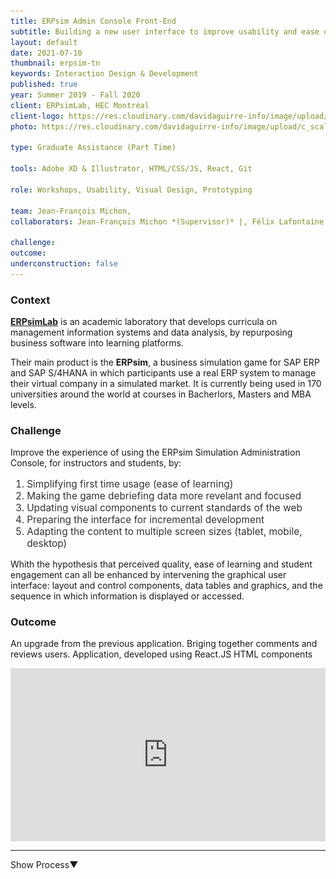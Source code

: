 ```yaml
---
title: ERPsim Admin Console Front-End
subtitle: Building a new user interface to improve usability and ease of learning.
layout: default
date: 2021-07-10
thumbnail: erpsim-tn
keywords: Interaction Design & Development
published: true
year: Summer 2019 - Fall 2020
client: ERPsimLab, HEC Montréal
client-logo: https://res.cloudinary.com/davidaguirre-info/image/upload/v1625501346/Logos/logo-hec_ijors5.png
photo: https://res.cloudinary.com/davidaguirre-info/image/upload/c_scale,w_1000/v1625631938/ERPsim/Portada_Pantallas_4-04_o45yag.png

type: Graduate Assistance (Part Time)

tools: Adobe XD & Illustrator, HTML/CSS/JS, React, Git

role: Workshops, Usability, Visual Design, Prototyping

team: Jean-François Michon,
collaborators: Jean-François Michon *(Supervisor)* |, Félix Lafontaine *(Supervisor)* |, Gilbert Babin *(Director-Developer)* |, Maxime Lardet *(Prior Research)* |, Karl-David Boutin *(Reviewer)* |, Forough Karimi-Alaghehband *(Reviewer)* |, Dana Batog *(Reviewer)* |, Pauline Langlois *(Reviewer)*

challenge:
outcome:
underconstruction: false
---
```



<h3 class="article-sub">Context</h3>
<div class="article-text">
<p><a href="https://erpsim.hec.ca/"><strong>ERPsimLab</strong></a> is an academic laboratory that develops curricula on management information systems and data analysis, by repurposing business software into learning platforms.
</p>
<p>
Their main product is the <strong>ERPsim</strong>, a business simulation game for SAP ERP and SAP S/4HANA in which participants use a real ERP system to manage their virtual company in a simulated market. It is currently being used in 170 universities around the world at courses in Bacherlors, Masters and MBA levels.
</p>
<p>
</p>
</div>

<h3 class="article-sub">Challenge</h3>
<div class="article-text">

<p>
Improve the experience of using the ERPsim Simulation Administration Console, for instructors and students, by:
</p>
<p>
<ol style="color: rgba(0,0,0,0.8); font-size:1.1em;">
<li>Simplifying first time usage (ease of learning)</li>
<li>Making the game debriefing data more revelant and focused</li>
<li>Updating visual components to current standards of the web</li>
<li>Preparing the interface for incremental development</li>
<li>Adapting the content to multiple screen sizes (tablet, mobile, desktop)</li>
</ol>
</p>

<p>
Whith the hypothesis that perceived quality, ease of learning and student engagement can all be enhanced by
intervening the graphical user interface: layout and control components, data tables and graphics, and the
sequence in which information is displayed or accessed.

<!-- It is expected that this will have a positive impact in reducing the friction of “adoption” by instructors and improving the debriefing phase of simulations thus positively impacting student learning.

The simulator administration console is a web application used by teachers and trainers for setting up and controlling the simulations. Incremental improvements were made since its development, but some underlying structures  were no longer
Some of the lables adn tools were deemed unintuitive, and the frontend was not optimized for multiple screens. Responsive Uodate + Better looking UI. Appeal + New features - Improving Post Game Debriefing. Improve the debrefing and visualization, eliminate ambiguities and make the steup process simpler, more understandable for new users. -->
</p>
</div>


<h3 class="article-sub">Outcome</h3>

<div class="article-text">
<p>
An upgrade from the previous application.
Briging together comments and reviews users.
Application, developed using React.JS
HTML components
</p>
</div>
<div style="padding:54.88% 0 0 0;position:relative;"><iframe src="https://player.vimeo.com/video/583229819?badge=0&amp;autopause=0&amp;player_id=0&amp;app_id=58479" frameborder="0" allow="autoplay; fullscreen; picture-in-picture" allowfullscreen style="position:absolute;top:0;left:0;width:100%;height:100%;" title="ERPSIM Console App Recording.mp4"></iframe></div><script src="https://player.vimeo.com/api/player.js"></script>
<div class="spacer"></div>
<div class="spacer"></div>
<div class="spacer"></div>
<hr id="process-start">
<div id="toggle">
<div class="process-toggle-title"><span class="competencies-title-process"><span id="showhide">Show</span> Process<span class="down-arrow-accordion-process">&#9660;</span></span></div>
</div>
<div id="process-content" style="display: none">


<div class="scrollspy">
<nav id="navbar-example2" class="navbar navbar-light bg-light px-3">
  <a class="navbar-brand process-index-title" href="#process-start">Process Index</a>
  <ol class="nav nav-pills">
    <li class="nav-item">
      <a class="process-index-subtitle" href="#scrollspyIndex1">Context of Use</a>
    </li>
    <li class="nav-item">
      <a class="process-index-subtitle" href="#scrollspyIndex2">Scope</a>
    </li>
    <li class="nav-item">
      <a class="process-index-subtitle" href="#scrollspyIndex3">1st Workshop: Identify Issues</a>
 </li>
    <li class="nav-item">
      <a class="process-index-subtitle" href="#scrollspyIndex4">2nd Workshop: Redesign</a>
    </li>
    <li class="nav-item">
      <a class="process-index-subtitle" href="#scrollspyIndex5">Design Iterations</a>
    </li>
    <li class="nav-item">
      <a class="process-index-subtitle" href="#scrollspyIndex6">Development</a>
    </li>
  </ol>

<a class="hide-process-scrollspy"  href="#">(Back to top)</a>
</nav>
</div>

<div class="article-text">
  <h3 class= "stage-title" id="scrollspyIndex1">1. Context of use</h3>
  <p>
  Three stages : Briefing, Game and Debriefing.
  The console is used throughtout the experience.
  Is the main software component of their product.
  </p>
  </div>

<div class='figure-caption'>Original user interface of the administration console</div>
<div style="padding:54.88% 0 0 0;position:relative;"><iframe src="https://player.vimeo.com/video/583253082?badge=0&amp;autopause=0&amp;player_id=0&amp;app_id=58479" frameborder="0" allow="autoplay; fullscreen; picture-in-picture" allowfullscreen style="position:absolute;top:0;left:0;width:100%;height:100%;" title="Legacy UI"></iframe></div><script src="https://player.vimeo.com/api/player.js"></script>
<br>

<div class="figure">
    <div class='figure-caption'>Applications involved in an ERPsim simulation.</div>
<img class="stage-photo" src="/assets/img/erpsim/erpsimarch.jpg" style="width: 100%">
</div>


<div class="figure">
      <div class='figure-caption'>Stages of use of the console</div>
  <a href="https://res.cloudinary.com/davidaguirre-info/image/upload/c_scale,w_1000/v1624560879/ERPsim/stages1_z0ecnp.jpg" data-lightbox="image-3"><img class="stage-photo" src="https://res.cloudinary.com/davidaguirre-info/image/upload/c_scale,w_1000/v1624560879/ERPsim/stages1_z0ecnp.jpg" style="width: 100%"></a>
</div>


<div class="figure" style="margin-bottom: 0px;">
<div class='figure-caption'>Components of the interface and their context of use</div>
<a href="https://res.cloudinary.com/davidaguirre-info/image/upload/c_scale,w_1000/v1625808428/ERPsim/PML-12_rj8y2t.png" data-lightbox="image-1">
<img class="stage-photo" src="https://res.cloudinary.com/davidaguirre-info/image/upload/c_scale,w_1000/v1625808428/ERPsim/PML-12_rj8y2t.png" style="width: 100%; margin-bottom: 0px;"></a>
</div>

<div class="figure">
<a href="https://res.cloudinary.com/davidaguirre-info/image/upload/c_scale,w_1000/v1625808420/ERPsim/PML-13_alyxcu.png" data-lightbox="image-2">
<img class="stage-photo" src="https://res.cloudinary.com/davidaguirre-info/image/upload/c_scale,w_1000/v1625808420/ERPsim/PML-13_alyxcu.png" style="width: 100%"></a>
</div>

<!-- <div class="figure">
<div class='figure-caption'>Future scenarios of use</div>
<img class="stage-photo" src="/assets/img/erpsim/scenarios.jpg" style="width: 100%">
</div> -->

<div class="article-text">
<h3 class= "stage-title" id="scrollspyIndex2">2. Scope</h3>

</div>
<div class="figure">
    <div class='figure-caption'>
      Workplan.
    </div>
<img class="stage-photo" src="/assets/img/erpsim/workplan.png" style="width: 100%">
</div>

<hr>
<div class="article-text">
<h3 class= "stage-title" id="scrollspyIndex3">3. First Workshop: Identify Issues</h3>
<p>The objective of the first workshop was to consolidate comments, issue reports,
  </p>
</div>
<div class="figure">
    <div class='figure-caption'>
        Workshop handouts
    </div>
<img class="stage-photo" src="/assets/img/erpsim/reqs_erpsim-1.jpg" style="width: 100%">
</div>
<div class="figure">
    <div class='figure-caption'>
        Notes and comments by component.
    </div>
<img class="stage-photo" src="/assets/img/erpsim/reqs_erpsim-2.jpg" style="width: 100%">
</div>
<hr>

<h3 class= "stage-title" id="scrollspyIndex4">4. Second Workshop : Redesign </h3>

<div class="figure">
    <div class='figure-caption'>
    Users working at redesigning specific components of the interface.
    </div>
<img class="stage-photo" src="/assets/img/erpsim/workshop_a.jpg">
  </div>

<div class="figure">
    <div class='figure-caption'>
    Participant presenting his ideas during the workshop.
    </div>
<img class="stage-photo" src="https://res.cloudinary.com/davidaguirre-info/image/upload/v1624560881/ERPsim/workshop_b_dxtes7.jpg" >
  </div>

<div class="figure">
    <div class='figure-caption'>
    Sketches created by participants during the workshop.
    </div>
<img class="stage-photo" src="/assets/img/erpsim/workshop_c.jpg" >
</div>

<hr>
<h3 class="stage-title" id="scrollspyIndex5">5. Design iterations </h3>

<div class="figure">
    <div class='figure-caption'>
        Personal sketches done to synthesize the ideas gathered at the workshop.
    </div>
<img class="stage-photo" src="/assets/img/erpsim/sketches.jpg" style="width: 100%">
</div>


<div class="figure">
    <div class='figure-caption'>Layout sketches, defining the structure and distribution of information</div>
<img src="https://res.cloudinary.com/davidaguirre-info/image/upload/v1625527949/ERPsim/components-11_bozfpg.png" class="stage-photo" id="animated-gif">
  </div>



<div class="figure">
  <a href="/assets/img/erpsim/Slide24.gif" data-lightbox="image-1">
    <div class='figure-caption'>First interactive prototype showing the flow of interactions.</div>
<img src="/assets/img/erpsim/Slide24.gif" class="stage-photo" id="animated-gif"></a>
  </div>


<div class="figure">
    <div class='figure-caption'>Notes on component resizing.</div>
<img src="https://res.cloudinary.com/davidaguirre-info/image/upload/v1625526988/ERPsim/IMG_2956_wnnbuj.jpg" class="stage-photo" id="animated-gif">
  </div>

<div class="figure">
    <div class='figure-caption'>Variations of a UI component across general front-end states.</div>
<img src="/assets/img/erpsim/erpsim_ctl_states.jpg" class="stage-photo">
  </div>
<hr>
<h3 class="stage-title" id="scrollspyIndex6">6. Development</h3>

<div class="figure">
    <div class='figure-caption'>State diagram for the front-end. This diagram was used to describe the user flow within different views inside the console.</div>
<img src="/assets/img/erpsim/erpsim_state_diagram.jpg" class="stage-photo">
  </div>
<hr>

<div class="figure">
    <div class='figure-caption'>New data visulizations implemented in the console</div>
<img src="https://res.cloudinary.com/davidaguirre-info/image/upload/c_scale,w_1000/v1626312882/ERPsim/ERPsimViz-02_qsrvfs.png" class="stage-photo">
  </div>

<div class="figure">
    <div class='figure-caption'>Simulation monitor displays</div>
<img src="/assets/img/erpsim/monitoring_screenshots.gif" class="stage-photo" id="animated-gif">
  </div>

<div class="figure">
    <div class='figure-caption'>Final prototype before development.</div>
<iframe src="https://drive.google.com/file/d/1eiqLl0Hn0jTagWXFEmX9cK7_aUiFYOLE/preview" width="100%" height="480" allow="autoplay"></iframe>
</div>

<!-- end of id: process-content -->
</div>
